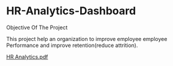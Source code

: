 # HR-Analytics-Dashboard

Objective Of The Project

This project help an organization to improve employee employee Performance and improve retention(reduce attrition).

[HR Analytics.pdf](https://github.com/navneet123321/HR-Analytics-Dashboard/files/14468596/HR.Analytics.pdf)

